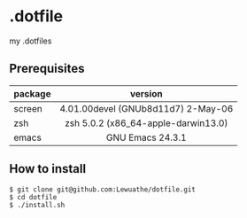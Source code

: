 .dotfile
========

my .dotfiles

## Prerequisites

| package | version |
|:--------|:-------:|
| screen | 4.01.00devel (GNUb8d11d7) 2-May-06 |
| zsh | zsh 5.0.2 (x86_64-apple-darwin13.0) |
| emacs | GNU Emacs 24.3.1 |


## How to install

```
$ git clone git@github.com:Lewuathe/dotfile.git
$ cd dotfile
$ ./install.sh
```

